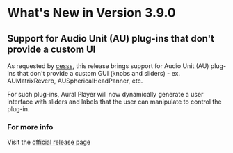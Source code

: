 #  What's New in Version 3.9.0

## Support for Audio Unit (AU) plug-ins that don't provide a custom UI

As requested by [cesss](https://github.com/cesss), this release brings support for Audio Unit (AU) plug-ins that don't provide a custom GUI (knobs and sliders) - ex. AUMatrixReverb, AUSphericalHeadPanner, etc.

For such plug-ins, Aural Player will now dynamically generate a user interface with sliders and labels that the user can manipulate to control the plug-in.

### **For more info**
Visit the [official release page](https://github.com/maculateConception/aural-player/releases/tag/3.9.0)

